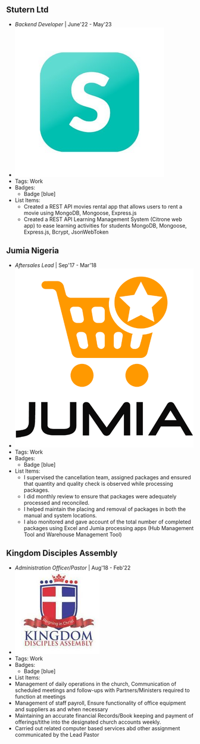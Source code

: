 ## Stutern Ltd
- *Backend Developer* | June'22 - May'23
- ![logo512](../assets/stutern.jpeg)
- Tags: Work
- Badges:
  - Badge [blue]
- List Items:
  - Created a REST API movies rental app that allows users to rent a movie using MongoDB, Mongoose, Express.js 
  - Created a REST API Learning Management System (Citrone web app) to ease learning activities for students MongoDB, Mongoose, Express.js, Bcrypt, JsonWebToken

## Jumia Nigeria
- *Aftersales Lead* | Sep'17 - Mar'18
- ![logo512](../assets/jumia.jpeg)
- Tags: Work
- Badges:
  - Badge [blue]
- List Items:
  - I supervised the cancellation team, assigned packages and ensured that quantity and quality check is observed while processing packages.
  - I did monthly review to ensure that packages were adequately processed and reconciled.
  - I helped maintain the placing and removal of packages in both the manual and system locations.
  - I also monitored and gave account of the total number of completed packages using Excel and Jumia processing apps (Hub Management Tool and Warehouse Management Tool)

## Kingdom Disciples Assembly
- *Administration Officer/Pastor* | Aug'18 - Feb'22
- ![logo512](../assets/kingdom.jpeg)
- Tags: Work
- Badges:
  - Badge [blue]
- List Items:
 - Management of daily operations in the church, Communication of scheduled meetings and follow-ups with Partners/Ministers required to function at meetings
 - Management of staff payroll, Ensure functionality of office equipment and suppliers as and when necessary
 - Maintaining an accurate financial Records/Book keeping and payment of offerings/tithe into the designated church accounts weekly.
 - Carried out related computer based services abd other assignment communicated by the Lead Pastor
